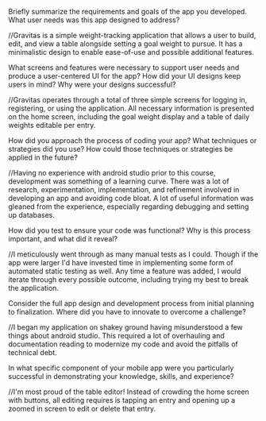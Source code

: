 Briefly summarize the requirements and goals of the app you developed. What user needs was this app designed to address?

//Gravitas is a simple weight-tracking application that allows a user to build, edit, and view a table alongside setting a goal weight to pursue. It has a minimalistic design to enable ease-of-use and possible additional features. 

What screens and features were necessary to support user needs and produce a user-centered UI for the app? How did your UI designs keep users in mind? Why were your designs successful?

//Gravitas operates through a total of three simple screens for logging in, registering, or using the application. All necessary information is presented on the home screen, including the goal weight display and a table of daily weights editable per entry.

How did you approach the process of coding your app? What techniques or strategies did you use? How could those techniques or strategies be applied in the future?

//Having no experience with android studio prior to this course, development was something of a learning curve. There was a lot of research, experimentation, implementation, and refinement involved in developing an app and avoiding code bloat. A lot of useful information was gleaned from the experience, especially regarding debugging and setting up databases. 

How did you test to ensure your code was functional? Why is this process important, and what did it reveal?

//I meticulously went through as many manual tests as I could. Though if the app were larger I'd have invested time in implementing some form of automated static testing as well. Any time a feature was added, I would iterate through every possible outcome, including trying my best to break the application.

Consider the full app design and development process from initial planning to finalization. Where did you have to innovate to overcome a challenge?

//I began my application on shakey ground having misunderstood a few things about android studio. This required a lot of overhauling and documentation reading to modernize my code and avoid the pitfalls of technical debt.

In what specific component of your mobile app were you particularly successful in demonstrating your knowledge, skills, and experience?

//I'm most proud of the table editor! Instead of crowding the home screen with buttons, all editing requires is tapping an entry and opening up a zoomed in screen to edit or delete that entry.


